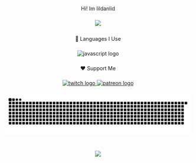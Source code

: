 <p align="center">Hi! Im lildanlid</p>

###

<div align="center">
  <img height="200" src="https://imgur.com/gallery/gbuivcjuicfufvjucyhfvhycyuh-cuvcufyuc-c-vyvyucyc-hvgh-OC7UMYE"  />
</div>

###

<p align="center">🚀 Languages I Use</p>

###

<div align="center">
  <img src="https://cdn.jsdelivr.net/gh/devicons/devicon/icons/javascript/javascript-original.svg" height="40" alt="javascript logo"  />
</div>

###

<p align="center">❤️ Support Me</p>

###

<div align="center">
  <a href="https://www.twitch.tv/lildanlid" target="_blank">
    <img src="https://raw.githubusercontent.com/maurodesouza/profile-readme-generator/master/src/assets/icons/social/twitch/default.svg" width="52" height="40" alt="twitch logo"  />
  </a>
  <a href="https://www.patreon.com/c/lildanlid/" target="_blank">
    <img src="https://raw.githubusercontent.com/maurodesouza/profile-readme-generator/master/src/assets/icons/social/patreon/default.svg" width="52" height="40" alt="patreon logo"  />
  </a>
</div>

###

<img src="https://raw.githubusercontent.com/lildanlid/lildanlid/output/snake.svg" alt="Snake animation" />

###

<br clear="both">

<div align="center">
  <img src="https://profile-counter.glitch.me/lildanlid/count.svg?"  />
</div>

###
